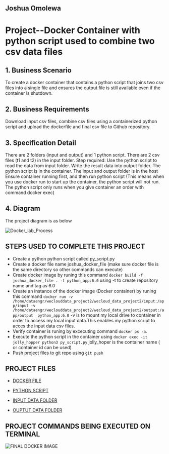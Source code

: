 ## Joshua Omolewa

# Project--Docker Container with python script used to combine two csv data files


## 1. Business Scenario
To create a docker container that contains a python script that  joins two csv files into a single file  and ensures the output file is still available even if the container is shutdown.

## 2. Business Requirements
Download input csv files, combine csv files using a containerized python script and upload the dockerfile and final csv file to Github repository.


## 3. Specification Detail
There are 2 folders (input and output) and 1 python script. There are 2 csv files (t1 and t2) in the input folder.
Step required:
Use the python script to read the data from input folder.
Write the result data into output folder.
The python script is in the container.
The input and output folder is in the host
Ensure container running first, and then run python script (This means when you use docker run to start up the container, the python script will not run. The python script only runs when you give container an order with command docker exec)


## 4. Diagram
The project diagram is as below

![Docker_lab_Process](https://github.com/Joshua-omolewa/wecloud_data_project2/blob/main/img/Docker_lab_Process.jpg)

## STEPS USED TO COMPLETE THIS PROJECT
* Create a python python script called py_script.py
* Create a docker file name joshua_docker_file (make sure docker file is the same directory so other commands can execute)
* Create docker image by runing this command `docker build -f joshua_docker_file . -t python_app:6.0`  using -t to create repository name and tag as 6.0
* Create an instance of the docker image (Docker container) by  runing this command `docker run -v /home/dataengr/weclouddata_project2/wecloud_data_project2/input:/app/input -v /home/dataengr/weclouddata_project2/wecloud_data_project2/output:/app/output  python_app:6.0` -v is to mount my local drive to container in order to access my local input data.This enables my python script to acces the input data csv files.
* Verify container is runing  by excecuting command `docker ps -a`.
* Execute the python script in the container using `docker exec -it jolly_hopper python3 py_script.py` jolly_hoper is the container name ( or container id can be used)
* Push project files  to git repo using `git push`

## PROJECT FILES

* [DOCKER FILE](https://github.com/Joshua-omolewa/wecloud_data_project2/blob/main/joshua_docker_file)

* [PYTHON SCRIPT](https://github.com/Joshua-omolewa/wecloud_data_project2/blob/main/py_script.py)

* [INPUT DATA FOLDER](https://github.com/Joshua-omolewa/wecloud_data_project2/tree/main/input)

* [OUPTUT DATA FOLDER](https://github.com/Joshua-omolewa/wecloud_data_project2/tree/main/output)

## PROJECT COMMANDS BEING EXECUTED ON TERMINAL

![FINAL DOCKER IMAGE](https://github.com/Joshua-omolewa/wecloud_data_project2/blob/main/img/FINAL%20DOCKER%20IMAGE.jpg)

